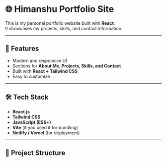 # 🌐 Himanshu Portfolio Site

This is my personal portfolio website built with **React**.  
It showcases my projects, skills, and contact information.

---

## 🚀 Features
- Modern and responsive UI
- Sections for **About Me, Projects, Skills, and Contact**
- Built with **React + Tailwind CSS**
- Easy to customize

---

## 🛠️ Tech Stack
- **React.js**
- **Tailwind CSS**
- **JavaScript (ES6+)**
- **Vite** (if you used it for bundling)
- **Netlify / Vercel** (for deployment)

---

## 📂 Project Structure
